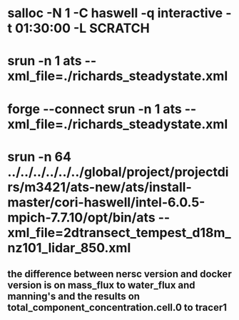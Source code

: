 # salloc -N 1 -C haswell -q interactive -t 01:30:00 -L SCRATCH
# srun -n 1 ats --xml_file=./richards_steadystate.xml
# forge --connect srun -n 1 ats --xml_file=./richards_steadystate.xml
# srun -n 64 ../../../../../../global/project/projectdirs/m3421/ats-new/ats/install-master/cori-haswell/intel-6.0.5-mpich-7.7.10/opt/bin/ats --xml_file=2dtransect_tempest_d18m_nz101_lidar_850.xml
## the difference between nersc version and docker version is on mass_flux to water_flux and manning's and the results on total_component_concentration.cell.0 to tracer1

